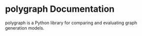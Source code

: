 # polygraph Documentation

polygraph is a Python library for comparing and evaluating graph generation models.
